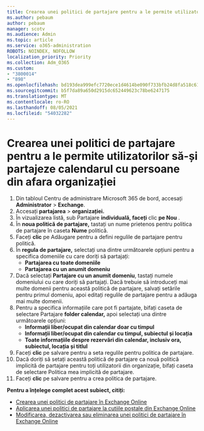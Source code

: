 ```yaml
---
title: Crearea unei politici de partajare pentru a le permite utilizatorilor să-și partajeze calendarul cu persoane din afara organizației
ms.author: pebaum
author: pebaum
manager: scotv
ms.audience: Admin
ms.topic: article
ms.service: o365-administration
ROBOTS: NOINDEX, NOFOLLOW
localization_priority: Priority
ms.collection: Adm_O365
ms.custom:
- "3800014"
- "898"
ms.openlocfilehash: bd193dea999efc7720ece1d4614be090f733bfb24d8fa518c61ee23cca0063dc
ms.sourcegitcommit: b5f7da89a650d2915dc652449623c78be6247175
ms.translationtype: MT
ms.contentlocale: ro-RO
ms.lasthandoff: 08/05/2021
ms.locfileid: "54032282"
---
```

# <a name="create-a-sharing-policy-to-allow-your-users-to-share-their-calendar-with-people-outside-your-organization"></a>Crearea unei politici de partajare pentru a le permite utilizatorilor să-și partajeze calendarul cu persoane din afara organizației

1. Din tabloul Centru de administrare Microsoft 365 de bord, accesați **Administrator**  >  **Exchange**.
2. Accesați **partajarea**  >  **organizației.**
3. În vizualizarea listă, sub Partajare **individuală, faceți** clic **pe Nou** .
4. În **noua politică de partajare,** tastați un nume prietenos pentru politica de partajare în caseta **Nume** politică.
5. Faceți **clic**  pe Adăugare pentru a defini regulile de partajare pentru politică.
6. În **regula de partajare,** selectați una dintre următoarele opțiuni pentru a specifica domeniile cu care doriți să partajați:
    - **Partajarea cu toate domeniile**
    - **Partajarea cu un anumit domeniu**
8. Dacă selectați **Partajare cu un anumit domeniu**, tastați numele domeniului cu care doriți să partajați. Dacă trebuie să introduceți mai multe domenii pentru această politică de partajare, salvați setările pentru primul domeniu, apoi editați regulile de partajare pentru a adăuga mai multe domenii.
9. Pentru a specifica informațiile care pot fi partajate, bifați caseta de selectare Partajare **folder calendar,** apoi selectați una dintre următoarele opțiuni:
    - **Informații liber/ocupat din calendar doar cu timpul**
    - **Informații liber/ocupat din calendar cu timpul, subiectul și locația**
    - **Toate informațiile despre rezervări din calendar, inclusiv ora, subiectul, locația și titlul**
11. Faceți **clic** pe salvare pentru a seta regulile pentru politica de partajare.
12. Dacă doriți să setați această politică de partajare ca nouă politică  implicită de partajare pentru toți utilizatorii din organizație, bifați caseta de selectare Politica mea implicită de partajare.
13. Faceți **clic** pe salvare pentru a crea politica de partajare.  

**Pentru a înțelege complet acest subiect, citiți:**

- [Crearea unei politici de partajare în Exchange Online](https://docs.microsoft.com/exchange/sharing/sharing-policies/create-a-sharing-policy)
- [Aplicarea unei politici de partajare la cutiile poștale din Exchange Online](https://docs.microsoft.com/exchange/sharing/sharing-policies/apply-a-sharing-policy)
- [Modificarea, dezactivarea sau eliminarea unei politici de partajare în Exchange Online](https://docs.microsoft.com/exchange/sharing/sharing-policies/modify-a-sharing-policy)